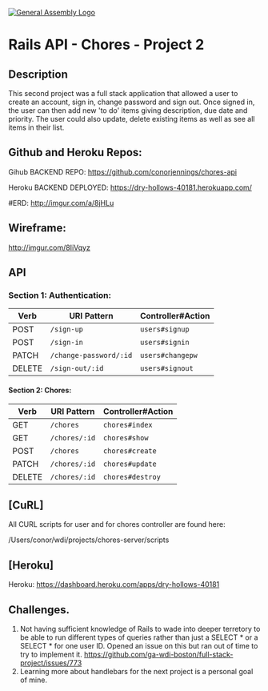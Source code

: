 [![General Assembly Logo](https://camo.githubusercontent.com/1a91b05b8f4d44b5bbfb83abac2b0996d8e26c92/687474703a2f2f692e696d6775722e636f6d2f6b6538555354712e706e67)](https://generalassemb.ly/education/web-development-immersive)

# Rails API - Chores - Project 2

## Description
This second project was a full stack application that allowed a user to create
an account, sign in, change password and sign out. Once signed in, the user
can then add new 'to do' items giving description, due date and priority. The
user could also update, delete existing items as well as see  all items in their list.


## Github and Heroku Repos:
Gihub BACKEND REPO:
https://github.com/conorjennings/chores-api

Heroku BACKEND DEPLOYED:
https://dry-hollows-40181.herokuapp.com/


#ERD:
http://imgur.com/a/8jHLu


## Wireframe:
http://imgur.com/8IiVqyz



## API

### Section 1: Authentication:

| Verb   | URI Pattern            | Controller#Action |
|--------|------------------------|-------------------|
| POST   | `/sign-up`             | `users#signup`    |
| POST   | `/sign-in`             | `users#signin`    |
| PATCH  | `/change-password/:id` | `users#changepw`  |
| DELETE | `/sign-out/:id`        | `users#signout`   |



#### Section 2: Chores:

| Verb   | URI Pattern            | Controller#Action |
|--------|------------------------|-------------------|
| GET    | `/chores`              | `chores#index`    |
| GET    | `/chores/:id`          | `chores#show`     |
| POST   | `/chores`              | `chores#create`   |
| PATCH  | `/chores/:id`          | `chores#update`   |
| DELETE | `/chores/:id`          | `chores#destroy`  |



## [CuRL]
All CURL scripts for user and for chores controller are found here:

/Users/conor/wdi/projects/chores-server/scripts


## [Heroku]
Heroku: https://dashboard.heroku.com/apps/dry-hollows-40181

## Challenges.
1) Not having sufficient knowledge of Rails to wade into deeper terretory to be able to run different types of queries rather than just a SELECT * or a SELECT * for one user ID. Opened an issue on this but ran out of time to try to implement it. https://github.com/ga-wdi-boston/full-stack-project/issues/773
2) Learning more about handlebars for the next project is a personal goal of mine.
